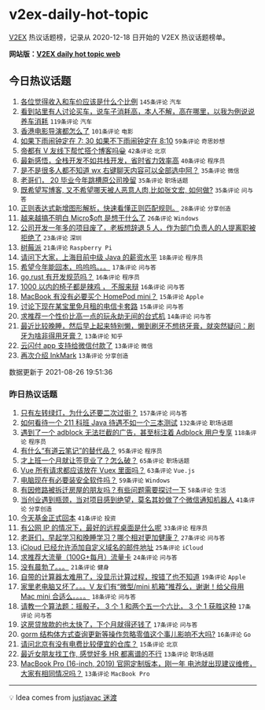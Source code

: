 # v2ex-daily-hot-topic

[V2EX](https://www.v2ex.com/) 热议话题榜，记录从 2020-12-18 日开始的 V2EX 热议话题榜单。

**网站版：[V2EX daily hot topic web](https://boojack.github.io/v2ex-daily-hot-topic-web/)**

## 今日热议话题

<!-- TODAY BEGIN -->

1. [各位觉得收入和车价应该是什么个比例](https://www.v2ex.com/t/798059) `145条评论` `汽车`
1. [看到站里有人讨论买车，说车子消耗高，本人不解，高在哪里，以我为例说说养车消耗](https://www.v2ex.com/t/798124) `119条评论` `汽车`
1. [香港电影导演都怎么了](https://www.v2ex.com/t/798151) `101条评论` `电影`
1. [如果下雨闹钟定在 7: 30 如果不下雨闹钟定在 8:10](https://www.v2ex.com/t/798075) `59条评论` `奇思妙想`
1. [帝都有 V 友线下帮忙搭个博客吗😀](https://www.v2ex.com/t/798106) `42条评论` `北京`
1. [最新感悟，全栈开发不如共栈开发，省时省力效率高](https://www.v2ex.com/t/798115) `40条评论` `程序员`
1. [是不是很多人都不知道 wx 右键聊天内容可以全部选中阿？](https://www.v2ex.com/t/798077) `35条评论` `微信`
1. [老哥们， 20 毕业今年跳槽原公司挽留](https://www.v2ex.com/t/798145) `35条评论` `职场话题`
1. [既希望写博客, 又不希望哪天被人恶意人肉,比如张文宏, 如何做?](https://www.v2ex.com/t/798073) `35条评论` `问与答`
1. [正则表达式新增图形解析，快速看懂正则匹配规则。](https://www.v2ex.com/t/798083) `28条评论` `分享创造`
1. [越来越搞不明白 Micro$oft 是想干什么了](https://www.v2ex.com/t/798220) `26条评论` `Windows`
1. [公司开发一年多的项目废了，老板想辞退 5 人，作为部门负责人的人提离职被拒绝了](https://www.v2ex.com/t/798163) `23条评论` `深圳`
1. [树莓派](https://www.v2ex.com/t/798219) `21条评论` `Raspberry Pi`
1. [请问下大家，上海目前中级 Java 的薪资水平](https://www.v2ex.com/t/798212) `18条评论` `程序员`
1. [希望今年能回本，呜呜呜。。。](https://www.v2ex.com/t/798154) `17条评论` `问与答`
1. [go,rust 有开发规范吗？](https://www.v2ex.com/t/798189) `16条评论` `程序员`
1. [1000 以内的椅子都是辣鸡 ， 不服来辩](https://www.v2ex.com/t/798192) `16条评论` `问与答`
1. [MacBook 有没有必要买个 HomePod mini？](https://www.v2ex.com/t/798179) `15条评论` `Apple`
1. [讨论下现在某宝里免月租的电信卡套路](https://www.v2ex.com/t/798080) `15条评论` `问与答`
1. [求推荐一个性价比高一点的玩永劫无间的台式机](https://www.v2ex.com/t/798078) `14条评论` `问与答`
1. [最近比较晚睡，然后早上起来特别懒，懒到刷牙不想挤牙膏，就突然疑问：刷牙为啥非得用牙膏？](https://www.v2ex.com/t/798208) `13条评论` `知乎`
1. [云闪付 app 支持给微信付款了](https://www.v2ex.com/t/798085) `13条评论` `微信`
1. [再次介绍 InkMark](https://www.v2ex.com/t/798060) `13条评论` `分享创造`

数据更新于 2021-08-26 19:51:36

<!-- TODAY END -->

### 昨日热议话题

<!-- YESTERDAY BEGIN -->

1. [只有左转绿灯，为什么还要二次过街？](https://www.v2ex.com/t/797842) `157条评论` `问与答`
1. [如何看待一个 211 科班 Java 待遇不如一个三本测试](https://www.v2ex.com/t/797840) `132条评论` `职场话题`
1. [遇到了一个 adblock 无法拦截的广告，甚至标注着 Adblock 用户专享](https://www.v2ex.com/t/797896) `118条评论` `程序员`
1. [有什么“有道云笔记”的替代品？](https://www.v2ex.com/t/797839) `95条评论` `程序员`
1. [才上班一个月就让签竞业了？怎么破？](https://www.v2ex.com/t/797832) `65条评论` `职场话题`
1. [Vue 所有请求都应该放在 Vuex 里面吗？](https://www.v2ex.com/t/797854) `63条评论` `Vue.js`
1. [电脑现在有必要装安全软件吗？](https://www.v2ex.com/t/797866) `59条评论` `Windows`
1. [有因修路被拆迁房屋的朋友吗？有些问题需要探讨一下](https://www.v2ex.com/t/797852) `58条评论` `生活`
1. [当创业遇到瓶颈，当对项目感到绝望，莫名其妙做了个微信通知机器人](https://www.v2ex.com/t/797828) `41条评论` `分享创造`
1. [今天基金正式回本](https://www.v2ex.com/t/797920) `41条评论` `投资`
1. [有公网 IP 的情况下，最好的远程桌面是什么呢](https://www.v2ex.com/t/797964) `33条评论` `程序员`
1. [老哥们，早起学习和晚睡学习？哪个相对更加健康？](https://www.v2ex.com/t/797957) `27条评论` `问与答`
1. [iCloud 已经允许添加自定义域名的邮件地址](https://www.v2ex.com/t/798027) `25条评论` `iCloud`
1. [求推荐大流量（100G+每月）流量卡](https://www.v2ex.com/t/797998) `24条评论` `问与答`
1. [没有晨勃了。。。](https://www.v2ex.com/t/797879) `21条评论` `健身`
1. [自带的计算器太难用了，没显示计算过程，按错了也不知道](https://www.v2ex.com/t/797873) `19条评论` `Apple`
1. [家里老电脑又坏了。。。V 友们有“微型/mini 机箱”推荐么，谢谢！给父母用 Mac mini 合适么。。。。](https://www.v2ex.com/t/798020) `18条评论` `问与答`
1. [请教一个算法题：摇骰子， 3 个 1 和两个五一个六比， 3 个 1 获胜这种](https://www.v2ex.com/t/797934) `17条评论` `问与答`
1. [这房贷放款的也太快了，下个月就得还钱了](https://www.v2ex.com/t/797922) `17条评论` `问与答`
1. [gorm 结构体方式查询更新等操作忽略零值这个事儿影响不大吗?](https://www.v2ex.com/t/798006) `16条评论` `Go`
1. [请问北京有没有电费比较便宜的仓库？](https://www.v2ex.com/t/797885) `15条评论` `北京`
1. [最近女朋友找工作, 感觉好多 HR 都离谱的不行](https://www.v2ex.com/t/798035) `13条评论` `职场话题`
1. [MacBook Pro (16-inch, 2019) 官网定制版本，刚一年 电池就出现建议维修，大家有相同情况吗？](https://www.v2ex.com/t/797986) `13条评论` `MacBook Pro`

<!-- YESTERDAY END -->

---

💡 Idea comes from [justjavac 迷渡](https://github.com/justjavac/)
